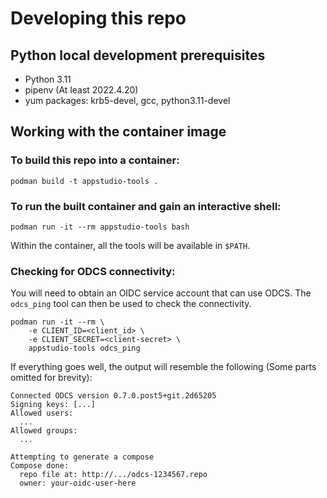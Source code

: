 # Developing this repo

## Python local development prerequisites
* Python 3.11
* pipenv (At least 2022.4.20)
* yum packages: krb5-devel, gcc, python3.11-devel

## Working with the container image

### To build this repo into a container:
```
podman build -t appstudio-tools .
```

### To run the built container and gain an interactive shell:
```
podman run -it --rm appstudio-tools bash
```
Within the container, all the tools will be available in `$PATH`.

### Checking for ODCS connectivity:

You will need to obtain an OIDC service account that can use ODCS. The `odcs_ping` tool
can then be used to check the connectivity.
```
podman run -it --rm \
    -e CLIENT_ID=<client_id> \
    -e CLIENT_SECRET=<client-secret> \
    appstudio-tools odcs_ping
```

If everything goes well, the output will resemble the following (Some
parts omitted for brevity):
```
Connected ODCS version 0.7.0.post5+git.2d65205
Signing keys: [...]
Allowed users:
  ...
Allowed groups:
  ...

Attempting to generate a compose
Compose done:
  repo file at: http://.../odcs-1234567.repo
  owner: your-oidc-user-here
```
